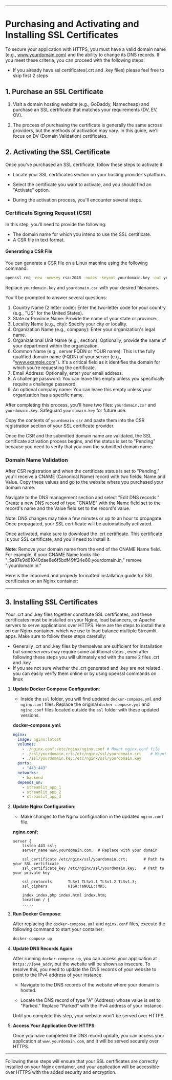 
---

# Purchasing and Activating and Installing SSL Certificates

To secure your application with HTTPS, you must have a valid domain name (e.g., www.yourdomain.com) and the ability to change its DNS records. If you meet these criteria, you can proceed with the following steps:
- If you already have ssl certificates(.crt and .key files) please feel free to skip first 2 steps
## 1. Purchase an SSL Certificate

1. Visit a domain hosting website (e.g., GoDaddy, Namecheap) and purchase an SSL certificate that matches your requirements (DV, EV, OV).

2. The process of purchasing the certificate is generally the same across providers, but the methods of activation may vary. In this guide, we'll focus on DV (Domain Validation) certificates.

## 2. Activating the SSL Certificate

Once you've purchased an SSL certificate, follow these steps to activate it:

- Locate your SSL certificates section on your hosting provider's platform.

- Select the certificate you want to activate, and you should find an "Activate" option.

- During the activation process, you'll encounter several steps.

### Certificate Signing Request (CSR)

In this step, you'll need to provide the following:

- The domain name for which you intend to use the SSL certificate.
- A CSR file in text format.

#### Generating a CSR File

You can generate a CSR file on a Linux machine using the following command:

```bash
openssl req -new -newkey rsa:2048 -nodes -keyout yourdomain.key -out yourdomain.csr
```

Replace `yourdomain.key` and `yourdomain.csr` with your desired filenames.

You'll be prompted to answer several questions:

1. Country Name (2 letter code): Enter the two-letter code for your country (e.g., "US" for the United States).
2. State or Province Name: Provide the name of your state or province.
3. Locality Name (e.g., city): Specify your city or locality.
4. Organization Name (e.g., company): Enter your organization's legal name.
5. Organizational Unit Name (e.g., section): Optionally, provide the name of your department within the organization.
6. Common Name (e.g., server FQDN or YOUR name): This is the fully qualified domain name (FQDN) of your server (e.g., "www.example.com"). It's a critical field as it identifies the domain for which you're requesting the certificate.
7. Email Address: Optionally, enter your email address.
8. A challenge password: You can leave this empty unless you specifically require a challenge password.
9. An optional company name: You can leave this empty unless your organization has a specific name.

After completing this process, you'll have two files: `yourdomain.csr` and `yourdomain.key`. Safeguard `yourdomain.key` for future use.

Copy the contents of `yourdomain.csr` and paste them into the CSR registration section of your SSL certificate provider.

Once the CSR and the submitted domain name are validated, the SSL certificate activation process begins, and the status is set to "Pending" because you need to verify that you own the submitted domain name.

### Domain Name Validation

After CSR registration and when the certificate status is set to "Pending," you'll receive a CNAME (Canonical Name) record with two fields: Name and Value. Copy these values and go to the website where you purchased your domain name.

Navigate to the DNS management section and select "Edit DNS records." Create a new DNS record of type "CNAME" with the Name field set to the record's name and the Value field set to the record's value.

Note: DNS changes may take a few minutes or up to an hour to propagate. Once propagated, your SSL certificate will be automatically activated.

Once activated, make sure to download the .crt certificate. This certificate is your SSL certificate, and you'll need to install it.

**Note**: Remove your domain name from the end of the CNAME Name field. For example, if your CNAME Name looks like "_5a97e9d61040dae8e6f5bdf49ff24e80.yourdomain.in," remove ".yourdomain.in."

Here is the improved and properly formatted installation guide for SSL certificates on an Nginx container:

---

## 3. Installing SSL Certificates

Your .crt and .key files together constitute SSL certificates, and these certificates must be installed on your Nginx, load balancers, or Apache servers to serve applications over HTTPS. Here are the steps to install them on our Nginx container, which we use to load balance multiple Streamlit apps. Make sure to follow these steps carefully:
- Generally .crt and .key files by themselves are sufficient for installation but some servers may require some additional steps , even after following these steps you will ultimately end with the same 2 files .crt and .key
- If you are not sure whether the .crt generated and .key are not related , you can easily verify them online or by using openssl commands on linux
1. **Update Docker Compose Configuration**:

   - Inside the `ssl` folder, you will find updated `docker-compose.yml` and `nginx.conf` files. Replace the original `docker-compose.yml` and `nginx.conf` files located outside the `ssl` folder with these updated versions.

   **docker-compose.yml:**

   ```yaml
   nginx:
     image: nginx:latest
     volumes:
       - ./nginx.conf:/etc/nginx/nginx.conf # Mount nginx.conf file
       - ./ssl/yourdomain.crt:/etc/nginx/ssl/yourdomain.crt    # Mount the SSL certificates
       - ./ssl/yourdomain.key:/etc/nginx/ssl/yourdomain.key
     ports:
       - "443:443"
     networks:
       - backend
     depends_on:
       - streamlit_app_1
       - streamlit_app_2
       - streamlit_app_3
   ```

2. **Update Nginx Configuration**:

   - Make changes to the Nginx configuration in the updated `nginx.conf` file.

   **nginx.conf:**

   ```nginx
   server {
       listen 443 ssl;
       server_name www.yourdomain.com;  # Replace with your domain

       ssl_certificate /etc/nginx/ssl/yourdomain.crt;       # Path to your SSL certificate
       ssl_certificate_key /etc/nginx/ssl/yourdomain.key;   # Path to your private key

       ssl_protocols       TLSv1 TLSv1.1 TLSv1.2 TLSv1.3;
       ssl_ciphers         HIGH:!aNULL:!MD5;

       index index.php index.html index.htm;
       location / {
       .....
   ```

3. **Run Docker Compose**:

   After replacing the `docker-compose.yml` and `nginx.conf` files, execute the following command to start your container:

   ```bash
   docker-compose up
   ```

4. **Update DNS Records Again**:

   After running `docker-compose up`, you can access your application at `https://ipv4_addr`, but the website will be shown as insecure. To resolve this, you need to update the DNS records of your website to point to the IPv4 address of your instance.

   - Navigate to the DNS records of the website where your domain is hosted.

   - Locate the DNS record of type "A" (Address) whose value is set to "Parked." Replace "Parked" with the IPv4 address of your instance.

   Until you complete this step, your website won't be served over HTTPS.

5. **Access Your Application Over HTTPS**:

   Once you have completed the DNS record update, you can access your application at `www.yourdomain.com`, and it will be served securely over HTTPS.

---

Following these steps will ensure that your SSL certificates are correctly installed on your Nginx container, and your application will be accessible over HTTPS with the added security and encryption.
